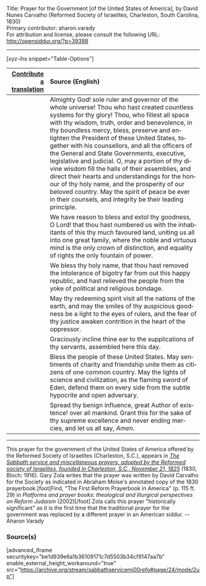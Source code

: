 <html>
<head></head>
<body>
Title: Prayer for the Government [of the United States of America], by David Nunes Carvalho (Reformed Society of Israelites, Charleston, South Carolina, 1830)<br />
Primary contributor: aharon.varady<br />
For attribution and license, please consult the following URL: <a href="http://opensiddur.org/?p=39388">http://opensiddur.org/?p=39388</a>
<p />
<hr />

[xyz-ihs snippet="Table-Options"]<table style="margin-left: auto; margin-right: auto;" class="draggable">
<thead><tr><th id="x" style="text-align: right;"><a href="/contribute/upload/">Contribute a translation</a></th><th style="text-align: left;">Source (English)</th></tr></thead>
<tbody>
<tr><td style="vertical-align:top;">
<div class="liturgy" lang="he" style="text-align: right;">

</div></td>

<td style="vertical-align:top;">
<div class="english" lang="en" style="text-align: left;">
Almighty God! sole ruler and governor of the whole universe! 
Thou who hast created countless systems for thy glory! 
Thou, who fillest all space with thy wisdom, truth, order and benevolence, 
in thy boundless mercy, bless, preserve and enlighten
the President of these United States, together with his counsellors, 
and all the officers of the General and State Governments, 
executive, legislative and judicial. 
O, may a portion of thy divine wisdom 
fill the halls of their assemblies, 
and direct their hearts and understandings 
for the honour of thy holy name, 
and the prosperity of our beloved country. 
May the spirit of peace be ever in their counsels, 
and integrity be their leading principle. 
</div></td></tr>


<tr><td style="vertical-align:top;">
<div class="liturgy" lang="he" style="text-align: right;">

</div></td>

<td style="vertical-align:top;">
<div class="english" lang="en" style="text-align: left;">
We have reason to bless and extol thy goodness, O Lord! 
that thou hast numbered us with the inhabitants of this thy much favoured land, 
uniting us all into one great family, 
where the noble and virtuous mind 
is the only crown of distinction, 
and equality of rights 
the only fountain of power. 
</div></td></tr>


<tr><td style="vertical-align:top;">
<div class="liturgy" lang="he" style="text-align: right;">

</div></td>

<td style="vertical-align:top;">
<div class="english" lang="en" style="text-align: left;">
We bless thy holy name, 
that thou hast removed the intolerance of bigotry 
far from out this happy republic, 
and hast relieved the people 
from the yoke of political and religious bondage. 
</div></td></tr>


<tr><td style="vertical-align:top;">
<div class="liturgy" lang="he" style="text-align: right;">

</div></td>

<td style="vertical-align:top;">
<div class="english" lang="en" style="text-align: left;">
May thy redeeming spirit visit all the nations of the earth, 
and may the smiles of thy auspicious goodness 
be a light to the eyes of rulers, 
and the fear of thy justice 
awaken contrition in the heart of the oppressor. 
</div></td></tr>


<tr><td style="vertical-align:top;">
<div class="liturgy" lang="he" style="text-align: right;">

</div></td>

<td style="vertical-align:top;">
<div class="english" lang="en" style="text-align: left;">
Graciously incline thine ear 
to the supplications of thy servants, 
assembled here this day. 
</div></td></tr>


<tr><td style="vertical-align:top;">
<div class="liturgy" lang="he" style="text-align: right;">

</div></td>

<td style="vertical-align:top;">
<div class="english" lang="en" style="text-align: left;">
Bless the people of these United States. 
May sentiments of charity and friendship 
unite them as citizens of one common country. 
May the lights of science and civilization, 
as the flaming sword of Eden,
defend them on every side 
from the subtle hypocrite 
and open adversary. 
</div></td></tr>


<tr><td style="vertical-align:top;">
<div class="liturgy" lang="he" style="text-align: right;">

</div></td>

<td style="vertical-align:top;">
<div class="english" lang="en" style="text-align: left;">
Spread thy benign influence, great Author of existence! over all mankind. 
Grant this for the sake of thy supreme excellence 
and never ending mercies, 
and let us all say, <em>Amen</em>. 
</div></td></tr>
</tbody></table>

<hr />

This prayer for the government of the United States of America offered by the Reformed Society of Israelites (Charleston, S.C.), appears in <em><a href="/?p=39485">The Sabbath service and miscellaneous prayers, adopted by the Reformed society of Israelites, founded in Charleston, S.C., November 21, 1825</a></em> (1830, Bloch: 1916). Gary Zola writes that the prayer was written by David Carvalho for the Society as indicated in Abraham Moïse's annotated copy of the 1830 prayerbook.[foot]Find, "The First Reform Prayerbook in America" (p. 115 ft. 29) in <em>Platforms and prayer books: theological and liturgical perspectives on Reform Judaism</em> (2002)[/foot] Zola calls this prayer "historically significant" as it is the first time that the traditional prayer for the government was replaced by a different prayer in an American siddur. --Aharon Varady

<h3>Source(s)</h3>

[advanced_iframe securitykey="be1d939e6a1b36109171c7d5503b34cf9147aa7b" enable_external_height_workaround="true" src="https://archive.org/stream/sabbathservicemi00refo#page/24/mode/2up"]

&nbsp;

</body>
</html>